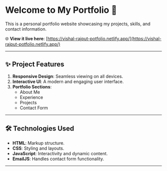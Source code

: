 # Welcome to My Portfolio 🎉

This is a personal portfolio website showcasing my projects, skills, and contact information.

🌐 **View it live here**: [https://vishal-rajput-potfolio.netlify.app/](https://vishal-rajput-potfolio.netlify.app/)

---

## ✨ Project Features
1. **Responsive Design**: Seamless viewing on all devices.
2. **Interactive UI**: A modern and engaging user interface.
3. **Portfolio Sections**:
   - About Me
   - Experience
   - Projects
   - Contact Form

---

## 🛠️ Technologies Used
- **HTML**: Markup structure.
- **CSS**: Styling and layouts.
- **JavaScript**: Interactivity and dynamic content.
- **EmailJS**: Handles contact form functionality.

---
